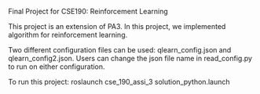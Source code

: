 Final Project for CSE190: Reinforcement Learning

This project is an extension of PA3. In this project, we implemented algorithm for reinforcement learning.

Two different configuration files can be used: qlearn_config.json and qlearn_config2.json.
Users can change the json file name in read_config.py to run on either configuration.

To run this project: roslaunch cse_190_assi_3 solution_python.launch
